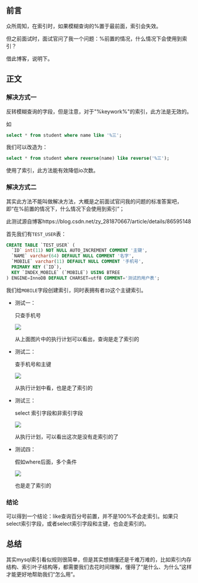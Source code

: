 ## 前言

众所周知，在索引时，如果模糊查询的%置于最前面，索引会失效。

但之前面试时，面试官问了我一个问题：%前置的情况，什么情况下会使用到索引？

借此博客，说明下。

## 正文

### 解决方式一

反转模糊查询的字段，但是注意，对于"%keywork%"的索引，此方法是无效的。

如

```sql
select * from student where name like '%三';
```

我们可以改造为：

```sql
select * from student where reverse(name) like reverse('%三');
```

使用了索引，此方法能有效降低io次数。

### 解决方式二

其实此方法不能叫做解决方法，大概是之前面试官问我的问题的标准答案吧，即“在%前置的情况下，什么情况下会使用到索引”；

此测试源自博客https://blog.csdn.net/zy_281870667/article/details/86595148

首先我们有`TEST_USER`表：

```sql
CREATE TABLE `TEST_USER` (
  `ID` int(11) NOT NULL AUTO_INCREMENT COMMENT '主键',
  `NAME` varchar(64) DEFAULT NULL COMMENT '名字',
  `MOBILE` varchar(11) DEFAULT NULL COMMENT '手机号',
  PRIMARY KEY (`ID`),
  KEY `INDEX_MOBILE` (`MOBILE`) USING BTREE
) ENGINE=InnoDB DEFAULT CHARSET=utf8 COMMENT='测试的用户表';
```

我们给`MOBILE`字段创建索引，同时表拥有者`ID`这个主键索引。

* 测试一：

  只查手机号

  ![](D:\Work\TyporaNotes\note\Sql\Mysql\pict\%1.jpg)

  从上面图片中的执行计划可以看出，查询是走了索引的

* 测试二：

  查手机号和主键

  ![](D:\Work\TyporaNotes\note\Sql\Mysql\pict\%2.jpg)

  从执行计划中看，也是走了索引的

* 测试三：

  select 索引字段和非索引字段

  ![](D:\Work\TyporaNotes\note\Sql\Mysql\pict\%3.jpg)

  从执行计划，可以看出这次是没有走索引的了

* 测试四：

  假如where后面，多个条件

  ![](D:\Work\TyporaNotes\note\Sql\Mysql\pict\%4.jpg)

  也是走了索引的

###  结论

可以得到一个结论：like查询百分号前置，并不是100%不会走索引。如果只select索引字段，或者select索引字段和主键，也会走索引的。

## 总结

其实mysql索引看似规则很简单，但是其实想搞懂还是千难万难的，比如索引内存结构、索引叶子结构等，都需要我们去花时间理解，懂得了“是什么、为什么”这样才能更好地帮助我们“怎么用”。